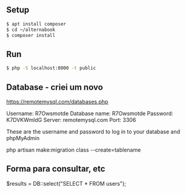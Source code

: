 ## Setup

```bash
$ apt install composer
$ cd ~/alternabook
$ composer install
```

## Run

```bash
$ php -S localhost:8000 -t public
```

## Database - criei um novo

https://remotemysql.com/databases.php

Username: R7Owsmotde
Database name: R7Owsmotde
Password: K7DVKWmldG
Server: remotemysql.com
Port: 3306

These are the username and password to log in to your database and phpMyAdmin

php artisan make:migration class --create=tablename

## Forma para consultar, etc

$results = DB::select("SELECT * FROM users");